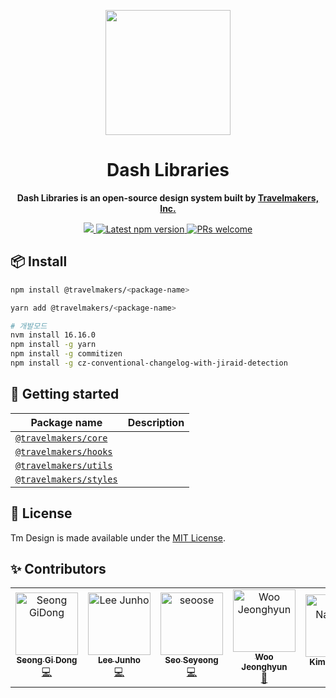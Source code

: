 <p align="center">
  <a href="https://travelmakers.github.io/travelmakers-design/">
    <img width="200" src="https://hotel-01.s3.ap-northeast-2.amazonaws.com/resource/logos/travelmakers/WHITE_LOGO_SQUARE_2.png">
  </a>
</p>

<h1 align="center">Dash Libraries</h1>

<div align="center">

<p align="center"><strong>Dash Libraries is an open-source design system built by <a href="https://livinginhotel.com">Travelmakers, Inc.</a></strong></p>

<p align='center'>
  <a href="https://livinginhotel.com">
    <img src="https://badgen.net/badge/icon/Made%20by%20travelmakers?icon=https://hotel-01.s3.ap-northeast-2.amazonaws.com/resource/logos/Symbol_Green.svg&label&color=5B69C3&labelColor=414C9A" />
  </a>
  <a href='https://www.npmjs.com/package/@travelmakers/core'>
    <img src='https://img.shields.io/npm/v/@travelmakers/core.svg' alt='Latest npm version'>
  </a>
  <a href="https://github.com/travelmakers/bloom/blob/master/.github/CONTRIBUTING.md">
    <img src="https://img.shields.io/badge/PRs-welcome-brightgreen.svg" alt="PRs welcome" />
  </a>
</p>
</div>

## 📦 Install

```bash
npm install @travelmakers/<package-name>
```

```bash
yarn add @travelmakers/<package-name>
```

```bash
# 개발모드
nvm install 16.16.0 
npm install -g yarn
npm install -g commitizen
npm install -g cz-conventional-changelog-with-jiraid-detection 
```

<!-- 구분!!! -->

## :rocket: Getting started

| Package name                                                                                                                          | Description           |
| ------------------------------------------------------------------------------------------------------------------------------------- | --------------------- |
| [`@travelmakers/core`](https://github.com/travelmakers/dash/tree/main/packages/travelmakers-design-core)               |  |
| [`@travelmakers/hooks`](https://github.com/travelmakers/dash/tree/main/packages/travelmakers-design-hooks)   |                       |
| [`@travelmakers/utils`](https://github.com/travelmakers/dash/tree/main/packages/travelmakers-design-utils)   |                       |
| [`@travelmakers/styles`](https://github.com/travelmakers/dash/tree/main/packages/travelmakers-design-styles) |                       |

## :page_facing_up: License

Tm Design is made available under the [MIT License](./LICENSE).

## ✨ Contributors

<!-- ALL-CONTRIBUTORS-LIST:START - Do not remove or modify this section -->
<!-- prettier-ignore-start -->
<!-- markdownlint-disable -->
<table>
  <tbody>
<tr>
      <td align="center"><a href="http://github.com/sgd122"><img src="https://avatars.githubusercontent.com/u/12554583?v=4?s=100" width="100px;" alt="Seong GiDong"/><br /><sub><b>Seong Gi Dong</b></sub></a><br /><a href="https://github.com/brave-people/Dev-Event/commits?author=sgd122" title="Code">💻</a></td>
      <td align="center"><a href="http://github.com/baegofda"><img src="https://avatars.githubusercontent.com/u/65588499?v=4" width="100px;" alt="Lee Junho"/><br /><sub><b> Lee Junho</b></sub></a><br /><a href="https://github.com/brave-people/Dev-Event/commits?author=baegofda" title="Code">💻</a></td>
      <td align="center"><a href="http://github.com/seoose"><img src="https://avatars.githubusercontent.com/u/118161196?v=4" width="100px;" alt="seoose"/><br /><sub><b>Seo Seyeong</b></sub></a><br /><a href="https://github.com/brave-people/Dev-Event/commits?author=roeniss" title="Code">💻</a></td>      
      <td align="center"><a href="http://github.com/vvooXD"><img src="https://avatars.githubusercontent.com/u/24476559?v=4" width="100px;" alt="Woo Jeonghyun"/><br /><sub><b>Woo Jeonghyun</b></sub></a><br /><a href="https://github.com/brave-people/Dev-Event/commits?author=roeniss" title="Designer">🎨</a></td>
      <td align="center"><a href="https://github.com/aeyongkim"><img src="https://avatars.githubusercontent.com/u/52952064?v=4" width="100px;" alt="Kim Nayeong"/><br /><sub><b>Kim Nayeong</b></sub></a><br /><a href="https://github.com/brave-people/Dev-Event/commits?author=roeniss" title="Designer">🎨</a></td>
    </tr>
  </tbody>
</table>
